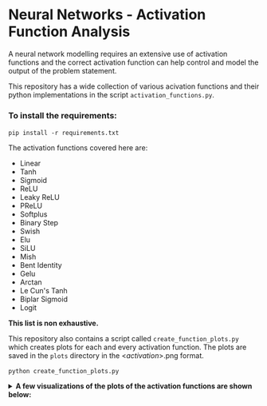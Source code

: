# Neural Networks - Activation Function Analysis

A neural network modelling requires an extensive use of activation functions and the correct activation function can help control and model the output of the problem statement.

This repository has a wide collection of various acivation functions and their python implementations in the script  `activation_functions.py`.
### To install the requirements:

```
pip install -r requirements.txt
```

The activation functions covered here are:
- Linear
- Tanh
- Sigmoid
- ReLU
- Leaky ReLU
- PReLU
- Softplus
- Binary Step
- Swish
- Elu
- SiLU
- Mish
- Bent Identity
- Gelu
- Arctan
- Le Cun's Tanh
- Biplar Sigmoid
- Logit

**This list is non exhaustive.**

This repository also contains a script called `create_function_plots.py` which creates plots for each and every activation function. The plots are saved in the `plots` directory in the <*activation*>.png format.

```
python create_function_plots.py
```

<details>
  <summary><b>A few visualizations of the plots of the activation functions are shown below:</b></summary><br>
  
  <summary align = "center"><b>Sigmoid ⬇️</b></summary><br>
  <p align="center"><img  src="plots/sigmoid.png" width='500px' alt="sigmoid" align = "center"/></p>
  
  <summary align = "center"><b>Relu ⬇️</b></summary><br>
  <p align="center"><img  src="plots/relu.png" width='500px' alt="relu" align = "center"/></p>
  
  <summary align = "center"><b>Binary Step ⬇️</b></summary><br>
  <p align="center"><img  src="plots/binary_step.png" width='500px' alt="binary_step" align = "center"/></p>
  
</details>
